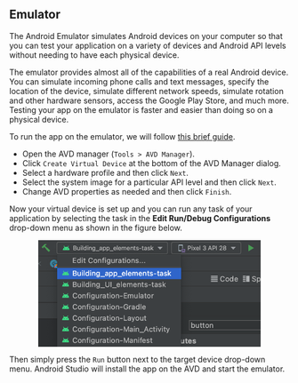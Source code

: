 Emulator
-------

The Android Emulator simulates Android devices on your computer so that you can test 
your application on a variety of devices and Android API levels without needing to have 
each physical device.

The emulator provides almost all of the capabilities of a real Android device. 
You can simulate incoming phone calls and text messages, specify the location 
of the device, simulate different network speeds, simulate rotation and other hardware 
sensors, access the Google Play Store, and much more. Testing your app on the emulator is 
faster and easier than doing so on a physical device. 

To run the app on the emulator, we will follow [this brief guide](https://developer.android.com/studio/run/managing-avds#createavd).

 - Open the AVD manager (`Tools > AVD Manager`).
 - Click `Create Virtual Device` at the bottom of the AVD Manager dialog.
 - Select a hardware profile and then click `Next`.
 - Select the system image for a particular API level and then click `Next`.
 - Change AVD properties as needed and then click `Finish`.

 Now your virtual device is set up and you can run any task of your application
 by selecting the task in the **Edit Run/Debug Configurations**
 drop-down menu as shown in the figure below.

<p></p>
<center>
    <img src="edit_run_debug.png" alt="img" width=400 align="center" />
</center>
 
Then simply press the `Run` button next to the target device drop-down menu. Android Studio will install the app on the AVD
 and start the emulator.